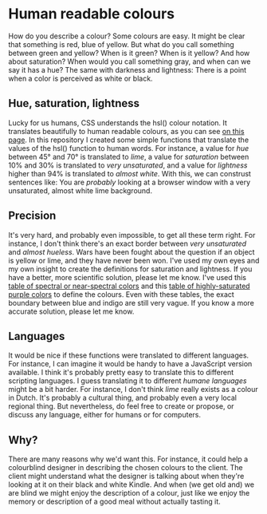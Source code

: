# Human readable colours

How do you describe a colour? Some colours are easy. It might be clear that something is red, blue of yellow. But what do you call something between green and yellow? When is it green? When is it yellow? And how about saturation? When would you call something gray, and when can we say it has a hue? The same with darkness and lightness: There is a point when a color is perceived as white or black. 

## Hue, saturation, lightness

Lucky for us humans, CSS understands the hsl() colour notation. It translates beautifully to human readable colours, as you can see [on this page](http://ghehehe.nl/random/100/). In this repository I created some simple functions that translate the values of the hsl() function to human words. For instance, a value for *hue* between 45° and 70° is translated to *lime*, a value for *saturation* between 10% and 30% is translated to *very unsaturated*, and a value for *lightness* higher than 94% is translated to *almost white*. With this, we can construst sentences like: You are *probably* looking at a browser window with a very unsaturated, almost white lime background. 

## Precision
It's very hard, and probably even impossible, to get all these term right. For instance, I don't think there's an exact border between *very unsaturated* and *almost hueless*. Wars have been fought about the question if an object is yellow or lime, and they have never been won. I've used my own eyes and my own insight to create the definitions for saturation and lightness. If you have a better, more scientific solution, please let me know. I've used this [table of spectral or near-spectral colors](https://en.wikipedia.org/wiki/Spectral_color#Table_of_spectral_or_near-spectral_colors) and this [table of highly-saturated purple colors](https://en.wikipedia.org/wiki/Line_of_purples#Table_of_highly-saturated_purple_colors) to define the colours. Even with these tables, the exact boundary between blue and indigo are still very vague. If you know a more accurate solution, please let me know.

## Languages
It would be nice if these functions were translated to different languages. For instance, I can imagine it would be handy to have a JavaScript version available. I think it's probably pretty easy to translate this to different scripting languages. I guess translating it to different *humane languages* might be a bit harder. For instance, I don't think *lime* really exists as a colour in Dutch. It's probably a cultural thing, and probably even a very local regional thing. But nevertheless, do feel free to create or propose, or discuss any language, either for humans or for computers.

## Why?
There are many reasons why we'd want this. For instance, it could help a colourblind designer in describing the chosen colours to the client. The client might understand what the designer is talking about when they're looking at it on their black and white Kindle. And when (we get old and) we are blind we might enjoy the description of a colour, just like we enjoy the memory or description of a good meal without actually tasting it.